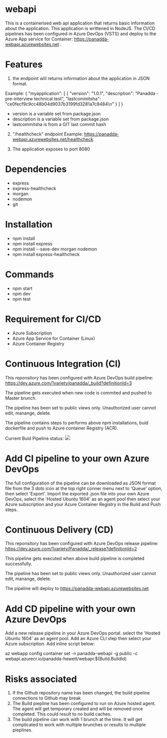 # webapi
This is a containerised web api application that returns basic information about the application. This application is writtened in NodeJS. The CI/CD pipelines has been configured in Azure DevOps (VSTS) and deploy to the Azure App service for Container: https://panadda-webapi.azurewebsites.net .

# Features
1. the endpoint will returns information about the application in JSON format. 

Example:
{
    "myapplication": [
        {
            "version": "1.0.1",
            "description": "Panadda - pre-interview technical test",
            "lastcommitsha": "ce0fecf9c9cc48b04d9037b3199fd3281a7c8484\n"
        }
    ]
}

* version is a variable set from package.json
* description is a variable set from package.json
* lastcommitsha is from a GIT last commit hash


2. "/healthcheck" endpoint
Example: https://panadda-webapi.azurewebsites.net/healthcheck

3. The application exposes to port 8080

# Dependencies
* express
* express-healthcheck
* morgan
* nodemon
* git

# Installation

* npm install
* npm install express
* npm install --save-dev morgan nodemon
* npm install express-healthcheck

# Commands
* npm start
* npm dev
* npm test

# Requirement for CI/CD
* Azure Subscription
* Azure App Service for Container (Linux)
* Azure Container Registry

# Continuous Integration (CI)
This reponsitory has been configured with Azure DevOps build pipeline:
https://dev.azure.com/1variety/panadda/_build?definitionId=3

The pipeline gets executed when new code is commited and pushed to Master brunch.

The pipeline has been set to public views only. Unauthorized user cannot edit, manange, delete.

The pipeline contains steps to performs above npm installations, buid dockerfile and push to Azure container Registry (ACR).

Current Buid Pipeline status: <img src="https://dev.azure.com/1variety/Panadda/_apis/build/status/WebApi?branchName=master">

# Add CI pipeline to your own Azure DevOps
The full configuration of the pipeline can be downloaded as JSON format file from the 3 dots icon at the top right conner menu next to 'Queue' option, then select 'Export'. Import the exported .json file into your own Azure DevOps, select the 'Hosted Ubuntu 1604' as an agent pool then select your Azure subscription and your Azure Container Registry in the Build and Push steps.

# Continuous Delivery (CD)
This reponsitory has been configured with Azure DevOps release pipeline:
https://dev.azure.com/1variety/Panadda/_release?definitionId=2

This pipeline gets executed when above build pipeline is completed successfully.

The pipeline has been set to public views only. Unauthorized user cannot edit, manange, delete.

The pipeline will deploy to https://panadda-webapi.azurewebsites.net

# Add CD pipeline with your own Azure DevOps
Add a new release pipeline in your Azure DevOps portal. select the 'Hosted Ubuntu 1604' as an agent pool. Add an Azure CLI step then select your Azure subscription. Add inline script below:

az webapp config container set -n panadda-webapi -g public -c webapi.azurecr.io/panadda-hewett/webapi:$(Build.BuildId)

# Risks associated
1. If the Github repository name has been changed, the build pipeline connections to Github may break
2. The Build piepline has been configured to run on Azure hosted agent. The agent will get temporary created and will be removed once completed. This could result to no build caches.
3. The build pipeline can work with 1 brunch at the time. It will get complicated to work with multiple brunches or results to multiple pieplines.
